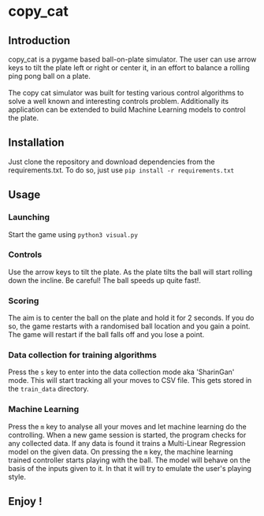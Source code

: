# copy_cat

## Introduction
copy_cat is a pygame based ball-on-plate simulator. The user can use arrow keys to tilt the plate left or right or center it, in an effort to balance a rolling ping pong ball on a plate.</br>
</br>
The copy cat simulator was built for testing various control algorithms to solve a well known and interesting controls problem. Additionally its application can be extended to build Machine Learning models to control the plate.

## Installation

Just clone the repository and download dependencies from the requirements.txt. To do so, just use `pip install -r requirements.txt`

## Usage
### Launching
Start the game using `python3 visual.py` </br>

### Controls
Use the arrow keys to tilt the plate. As the plate tilts the ball will start rolling down the incline. Be careful! The ball speeds up quite fast!. </br> 

### Scoring
The aim is to center the ball on the plate and hold it for 2 seconds. If you do so, the game restarts with a randomised ball location and you gain a point. The game will restart if the ball falls off and you lose a point.
</br>

### Data collection for training algorithms
Press the `s` key to enter into the data collection mode aka 'SharinGan' mode. This will start tracking all your moves to CSV file. This gets stored in the `train_data` directory.</br>

### Machine Learning
Press the `m` key to analyse all your moves and let machine learning do the controlling. When a new game session is started, the program checks for any collected data. If any data is found it trains a Multi-Linear Regression model on the given data. On pressing the `m` key, the machine learning trained controller starts playing with the ball. The model will behave on the basis of the inputs given to it. In that it will try to emulate the user's playing style.</br>

## Enjoy !
